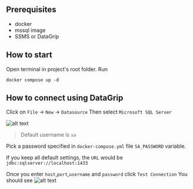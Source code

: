 ## Prerequisites
- docker
- mssql image
- SSMS or DataGrip


## How to start

Open terminal in project's root folder. 
Run
```console
docker compose up -d
```


## How to connect using DataGrip

Click on `File` -> `New` -> `Datasource`
Then select `Microsoft SQL Server`

![alt text](image.png)

> Default username is `sa`

Pick a password specified in `docker-compose.yml` file `SA_PASSWORD` variable.

If you keep all default settings, the `URL` would be `jdbc:sqlserver://localhost:1433`

Once you enter `host`,`port`,`username` and `password` click `Test Connection`
You should see 
![alt text](image-1.png)